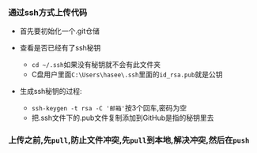 ### 通过ssh方式上传代码
- 首先要初始化一个.git仓储


- 查看是否已经有了ssh秘钥
	+ `cd ~/.ssh`如果没有秘钥就不会有此文件夹
	+ C盘用户里面`C:\Users\hasee\.ssh`里面的`id_rsa.pub`就是公钥
- 生成ssh秘钥的过程:
	+ `ssh-keygen -t rsa -C '邮箱'`按3个回车,密码为空
	+ 把.ssh文件下的.pub文件复制添加到GitHub是指的秘钥里去


###  上传之前,先`pull`,防止文件冲突,先`pull`到本地,解决冲突,然后在`push`
